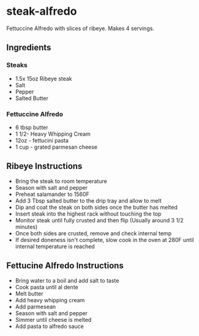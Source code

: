 # steak-alfredo
Fettuccine Alfredo with slices of ribeye. Makes 4 servings.

## Ingredients

### Steaks

- 1.5x 15oz Ribeye steak
- Salt
- Pepper
- Salted Butter

### Fettuccine Alfredo
- 6 tbsp butter
- 1 1/2- Heavy Whipping Cream
- 12oz - fettucini pasta
- 1 cup - grated parmesan cheese

## Ribeye Instructions

- Bring the steak to room temperature
- Season with salt and pepper
- Preheat salamander to 1560F 
- Add 3 Tbsp salted butter to the drip tray and allow to melt
- Dip and coat the steak on both sides once the butter has melted
- Insert steak into the highest rack without touching the top
- Monitor steak until fully crusted and then flip (Usually around 3 1/2 minutes)
- Once both sides are crusted, remove and check internal temp
- If desired doneness isn't complete, slow cook in the oven at 280F until internal temperature is reached

## Fettucine Alfredo Instructions

- Bring water to a boil and add salt to taste
- Cook pasta until al dente 
- Melt butter
- Add heavy whipping cream
- Add parmesean
- Season with salt and pepper
- Simmer until cheese is melted
- Add pasta to alfredo sauce
